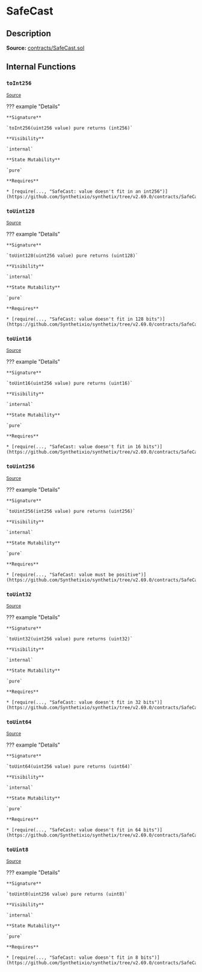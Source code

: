 # SafeCast

## Description

**Source:** [contracts/SafeCast.sol](https://github.com/Synthetixio/synthetix/tree/v2.69.0/contracts/SafeCast.sol)

## Internal Functions

### `toInt256`

<sub>[Source](https://github.com/Synthetixio/synthetix/tree/v2.69.0/contracts/SafeCast.sol#L115)</sub>

??? example "Details"

    **Signature**

    `toInt256(uint256 value) pure returns (int256)`

    **Visibility**

    `internal`

    **State Mutability**

    `pure`

    **Requires**

    * [require(..., "SafeCast: value doesn't fit in an int256")](https://github.com/Synthetixio/synthetix/tree/v2.69.0/contracts/SafeCast.sol#L116)

### `toUint128`

<sub>[Source](https://github.com/Synthetixio/synthetix/tree/v2.69.0/contracts/SafeCast.sol#L31)</sub>

??? example "Details"

    **Signature**

    `toUint128(uint256 value) pure returns (uint128)`

    **Visibility**

    `internal`

    **State Mutability**

    `pure`

    **Requires**

    * [require(..., "SafeCast: value doesn't fit in 128 bits")](https://github.com/Synthetixio/synthetix/tree/v2.69.0/contracts/SafeCast.sol#L32)

### `toUint16`

<sub>[Source](https://github.com/Synthetixio/synthetix/tree/v2.69.0/contracts/SafeCast.sol#L76)</sub>

??? example "Details"

    **Signature**

    `toUint16(uint256 value) pure returns (uint16)`

    **Visibility**

    `internal`

    **State Mutability**

    `pure`

    **Requires**

    * [require(..., "SafeCast: value doesn't fit in 16 bits")](https://github.com/Synthetixio/synthetix/tree/v2.69.0/contracts/SafeCast.sol#L77)

### `toUint256`

<sub>[Source](https://github.com/Synthetixio/synthetix/tree/v2.69.0/contracts/SafeCast.sol#L103)</sub>

??? example "Details"

    **Signature**

    `toUint256(int256 value) pure returns (uint256)`

    **Visibility**

    `internal`

    **State Mutability**

    `pure`

    **Requires**

    * [require(..., "SafeCast: value must be positive")](https://github.com/Synthetixio/synthetix/tree/v2.69.0/contracts/SafeCast.sol#L104)

### `toUint32`

<sub>[Source](https://github.com/Synthetixio/synthetix/tree/v2.69.0/contracts/SafeCast.sol#L61)</sub>

??? example "Details"

    **Signature**

    `toUint32(uint256 value) pure returns (uint32)`

    **Visibility**

    `internal`

    **State Mutability**

    `pure`

    **Requires**

    * [require(..., "SafeCast: value doesn't fit in 32 bits")](https://github.com/Synthetixio/synthetix/tree/v2.69.0/contracts/SafeCast.sol#L62)

### `toUint64`

<sub>[Source](https://github.com/Synthetixio/synthetix/tree/v2.69.0/contracts/SafeCast.sol#L46)</sub>

??? example "Details"

    **Signature**

    `toUint64(uint256 value) pure returns (uint64)`

    **Visibility**

    `internal`

    **State Mutability**

    `pure`

    **Requires**

    * [require(..., "SafeCast: value doesn't fit in 64 bits")](https://github.com/Synthetixio/synthetix/tree/v2.69.0/contracts/SafeCast.sol#L47)

### `toUint8`

<sub>[Source](https://github.com/Synthetixio/synthetix/tree/v2.69.0/contracts/SafeCast.sol#L91)</sub>

??? example "Details"

    **Signature**

    `toUint8(uint256 value) pure returns (uint8)`

    **Visibility**

    `internal`

    **State Mutability**

    `pure`

    **Requires**

    * [require(..., "SafeCast: value doesn't fit in 8 bits")](https://github.com/Synthetixio/synthetix/tree/v2.69.0/contracts/SafeCast.sol#L92)
